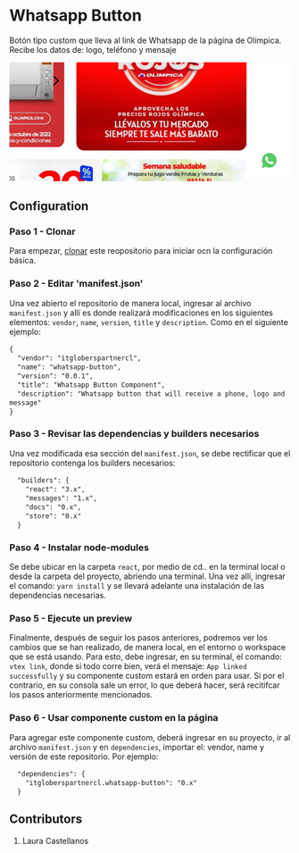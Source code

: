 # Whatsapp Button

Botón tipo custom que lleva al link de Whatsapp de la página de Olimpica. Recibe los datos de: logo, teléfono y mensaje

![Preview](../assets/whatsapp-button.png)

## Configuration 

### Paso 1 - Clonar

Para empezar, [clonar](https://github.com/LauraCastellanos13/itgloberspartnercl-whatsapp-button) este reopositorio para iniciar ocn la configuración básica. 
### Paso 2 - Editar 'manifest.json'

Una vez abierto el repositorio de manera local, ingresar al archivo `manifest.json` y allí es donde realizará modificaciones en los siguientes elementos: `vendor`, `name`, `version`, `title` y `description`. Como en el siguiente ejemplo:

```
{
  "vendor": "itgloberspartnercl",
  "name": "whatsapp-button",
  "version": "0.0.1",
  "title": "Whatsapp Button Component",
  "description": "Whatsapp button that will receive a phone, logo and message"
}
```

### Paso 3 - Revisar las dependencias y builders necesarios

Una vez modificada esa sección del `manifest.json`, se debe rectificar que el repositorio contenga los builders necesarios:

```
  "builders": {
    "react": "3.x",
    "messages": "1.x",
    "docs": "0.x",
    "store": "0.x"
  }
```

### Paso 4 - Instalar node-modules

Se debe ubicar en la carpeta `react`, por medio de cd.. en la terminal local o desde la carpeta del proyecto, abriendo una terminal. Una vez allí, ingresar el comando: `yarn install` y se llevará adelante una instalación de las dependencias necesarias.

### Paso 5 - Ejecute un preview 

Finalmente, después de seguir los pasos anteriores, podremos ver los cambios que se han realizado, de manera local, en el entorno o workspace que se está usando. 
Para esto, debe ingresar, en su terminal, el comando: `vtex link`, donde si todo corre bien, verá el mensaje: `App linked successfully` y su componente custom estará en orden para usar. 
Si por el contrario, en su consola sale un error, lo que deberá hacer, será recitifcar los pasos anteriormente mencionados.

### Paso 6 - Usar componente custom en la página

Para agregar este componente custom, deberá ingresar en su proyecto, ir al archivo `manifest.json` y en `dependencies`, importar el: vendor, name y versión de este repositorio. Por ejemplo:

```
  "dependencies": {
    "itgloberspartnercl.whatsapp-button": "0.x"
  }
```
## Contributors
1. Laura Castellanos


